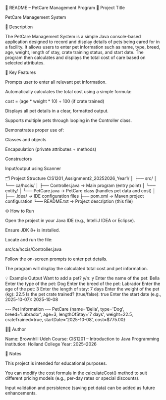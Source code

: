 📘 README – PetCare Management Program
🐾 Project Title

PetCare Management System

🧩 Description

The PetCare Management System is a simple Java console-based application designed to record and display details of pets being cared for in a facility.
It allows users to enter pet information such as name, type, breed, age, weight, length of stay, crate training status, and start date.
The program then calculates and displays the total cost of care based on selected attributes.

🧠 Key Features

Prompts user to enter all relevant pet information.

Automatically calculates the total cost using a simple formula:

cost = (age * weight * 10) + 100 (if crate trained)


Displays all pet details in a clear, formatted output.

Supports multiple pets through looping in the Controller class.

Demonstrates proper use of:

Classes and objects

Encapsulation (private attributes + methods)

Constructors

Input/output using Scanner

🗂️ Project Structure
CIS1201_Assignment2_20252026_Year1/
│
├── src/
│   └── ca/hccis/
│       ├── Controller.java          → Main program (entry point)
│       └── entity/
│           └── PetCare.java         → PetCare class (handles pet data and cost)
│
├── .idea/                           → IDE configuration files
├── pom.xml                          → Maven project configuration
└── README.txt                       → Project description (this file)

⚙️ How to Run

Open the project in your Java IDE (e.g., IntelliJ IDEA or Eclipse).

Ensure JDK 8+ is installed.

Locate and run the file:

src/ca/hccis/Controller.java


Follow the on-screen prompts to enter pet details.

The program will display the calculated total cost and pet information.

💡 Example Output
Want to add a pet? y/n:
y
Enter the name of the pet: Bella
Enter the type of the pet: Dog
Enter the breed of the pet: Labrador
Enter the age of the pet: 3
Enter the length of stay: 7 days
Enter the weight of the pet (kg): 22.5
Is the pet crate trained? (true/false): true
Enter the start date (e.g., 2025-10-07): 2025-10-08

--- Pet Information ---
PetCare {name='Bella', type='Dog', breed='Labrador', age=3, lengthOfStay='7 days', weight=22.5, crateTrained=true, startDate='2025-10-08', cost=$775.00}

🧑‍💻 Author

Name: Brownhill Udeh
Course: CIS1201 – Introduction to Java Programming
Institution: Holland College
Year: 2025–2026

🧾 Notes

This project is intended for educational purposes.

You can modify the cost formula in the calculateCost() method to suit different pricing models (e.g., per-day rates or special discounts).

Input validation and persistence (saving pet data) can be added as future enhancements.

